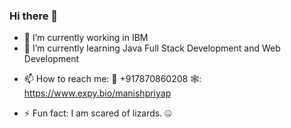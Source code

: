 ### Hi there 👋


<!-- **manishpriyap/manishpriyap** is a ✨ _special_ ✨ repository because its `README.md` (this file) appears on your GitHub profile. -->

<!-- Here are some ideas to get you started: -->

- 🔭 I’m currently working in IBM 
- 🌱 I’m currently learning Java Full Stack Development and Web Development
<!-- - 👯 I’m looking to collaborate on ... -->
<!-- - 🤔 I’m looking for help with ... -->
<!-- - 💬 Ask me about ... -->
- 📫 How to reach me: 📱 +917870860208 
                      🕸️: https://www.expy.bio/manishpriyap
<!-- - 😄 Pronouns:  -->
- ⚡ Fun fact: I am scared of lizards. 🤐
